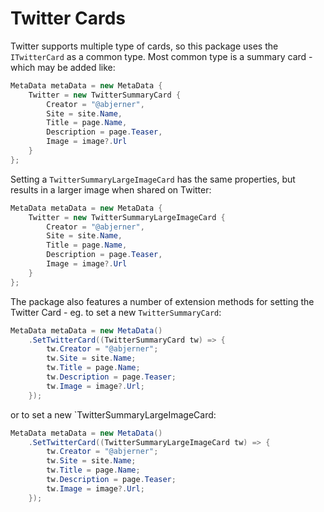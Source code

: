# Twitter Cards

Twitter supports multiple type of cards, so this package uses the `ITwitterCard` as a common type. Most common type is a summary card - which may be added like:

```csharp
MetaData metaData = new MetaData {
    Twitter = new TwitterSummaryCard {
        Creator = "@abjerner",
        Site = site.Name,
        Title = page.Name,
        Description = page.Teaser,
        Image = image?.Url
    }
};
```

Setting a `TwitterSummaryLargeImageCard` has the same properties, but results in a larger image when shared on Twitter:

```csharp
MetaData metaData = new MetaData {
    Twitter = new TwitterSummaryLargeImageCard {
        Creator = "@abjerner",
        Site = site.Name,
        Title = page.Name,
        Description = page.Teaser,
        Image = image?.Url
    }
};
```

The package also features a number of extension methods for setting the Twitter Card - eg. to set a new `TwitterSummaryCard`:

```csharp
MetaData metaData = new MetaData()
    .SetTwitterCard((TwitterSummaryCard tw) => {
        tw.Creator = "@abjerner";
        tw.Site = site.Name;
        tw.Title = page.Name;
        tw.Description = page.Teaser;
        tw.Image = image?.Url;
    });
```

or to set a new `TwitterSummaryLargeImageCard:

```csharp
MetaData metaData = new MetaData()
    .SetTwitterCard((TwitterSummaryLargeImageCard tw) => {
        tw.Creator = "@abjerner";
        tw.Site = site.Name;
        tw.Title = page.Name;
        tw.Description = page.Teaser;
        tw.Image = image?.Url;
    });
```